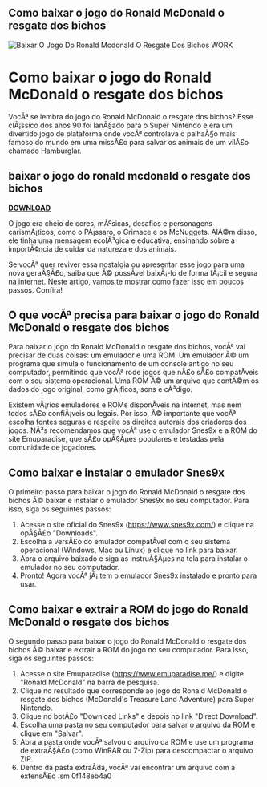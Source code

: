 ## Como baixar o jogo do Ronald McDonald o resgate dos bichos

 
![Baixar O Jogo Do Ronald Mcdonald O Resgate Dos Bichos WORK](https://i1.sndcdn.com/avatars-7N5IwdG8ZnjRGrc0-RWg7sg-t240x240.jpg)

 
# Como baixar o jogo do Ronald McDonald o resgate dos bichos
 
VocÃª se lembra do jogo do Ronald McDonald o resgate dos bichos? Esse clÃ¡ssico dos anos 90 foi lanÃ§ado para o Super Nintendo e era um divertido jogo de plataforma onde vocÃª controlava o palhaÃ§o mais famoso do mundo em uma missÃ£o para salvar os animais de um vilÃ£o chamado Hamburglar.
 
## baixar o jogo do ronald mcdonald o resgate dos bichos


[**DOWNLOAD**](https://www.google.com/url?q=https%3A%2F%2Fgeags.com%2F2tKZt1&sa=D&sntz=1&usg=AOvVaw1jIPGu0EG2ooFkCkAHWi2g)

 
O jogo era cheio de cores, mÃºsicas, desafios e personagens carismÃ¡ticos, como o PÃ¡ssaro, o Grimace e os McNuggets. AlÃ©m disso, ele tinha uma mensagem ecolÃ³gica e educativa, ensinando sobre a importÃ¢ncia de cuidar da natureza e dos animais.
 
Se vocÃª quer reviver essa nostalgia ou apresentar esse jogo para uma nova geraÃ§Ã£o, saiba que Ã© possÃ­vel baixÃ¡-lo de forma fÃ¡cil e segura na internet. Neste artigo, vamos te mostrar como fazer isso em poucos passos. Confira!
  
## O que vocÃª precisa para baixar o jogo do Ronald McDonald o resgate dos bichos
 
Para baixar o jogo do Ronald McDonald o resgate dos bichos, vocÃª vai precisar de duas coisas: um emulador e uma ROM. Um emulador Ã© um programa que simula o funcionamento de um console antigo no seu computador, permitindo que vocÃª rode jogos que nÃ£o sÃ£o compatÃ­veis com o seu sistema operacional. Uma ROM Ã© um arquivo que contÃ©m os dados do jogo original, como grÃ¡ficos, sons e cÃ³digo.
 
Existem vÃ¡rios emuladores e ROMs disponÃ­veis na internet, mas nem todos sÃ£o confiÃ¡veis ou legais. Por isso, Ã© importante que vocÃª escolha fontes seguras e respeite os direitos autorais dos criadores dos jogos. NÃ³s recomendamos que vocÃª use o emulador Snes9x e a ROM do site Emuparadise, que sÃ£o opÃ§Ãµes populares e testadas pela comunidade de jogadores.
  
## Como baixar e instalar o emulador Snes9x
 
O primeiro passo para baixar o jogo do Ronald McDonald o resgate dos bichos Ã© baixar e instalar o emulador Snes9x no seu computador. Para isso, siga os seguintes passos:
 
1. Acesse o site oficial do Snes9x (https://www.snes9x.com/) e clique na opÃ§Ã£o "Downloads".
2. Escolha a versÃ£o do emulador compatÃ­vel com o seu sistema operacional (Windows, Mac ou Linux) e clique no link para baixar.
3. Abra o arquivo baixado e siga as instruÃ§Ãµes na tela para instalar o emulador no seu computador.
4. Pronto! Agora vocÃª jÃ¡ tem o emulador Snes9x instalado e pronto para usar.

## Como baixar e extrair a ROM do jogo do Ronald McDonald o resgate dos bichos
 
O segundo passo para baixar o jogo do Ronald McDonald o resgate dos bichos Ã© baixar e extrair a ROM do jogo no seu computador. Para isso, siga os seguintes passos:

1. Acesse o site Emuparadise (https://www.emuparadise.me/) e digite "Ronald McDonald" na barra de pesquisa.
2. Clique no resultado que corresponde ao jogo do Ronald McDonald o resgate dos bichos (McDonald's Treasure Land Adventure) para Super Nintendo.
3. Clique no botÃ£o "Download Links" e depois no link "Direct Download".
4. Escolha uma pasta no seu computador para salvar o arquivo da ROM e clique em "Salvar".
5. Abra a pasta onde vocÃª salvou o arquivo da ROM e use um programa de extraÃ§Ã£o (como WinRAR ou 7-Zip) para descompactar o arquivo ZIP.
6. Dentro da pasta extraÃ­da, vocÃª vai encontrar um arquivo com a extensÃ£o .sm 0f148eb4a0
